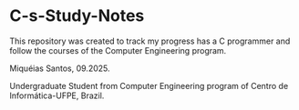 # C-s-Study-Notes
This repository was created to track my progress has a C programmer and follow the courses of the Computer Engineering program.

Miquéias Santos, 09.2025.

Undergraduate Student from Computer Engineering program of Centro de Informática-UFPE, Brazil.
